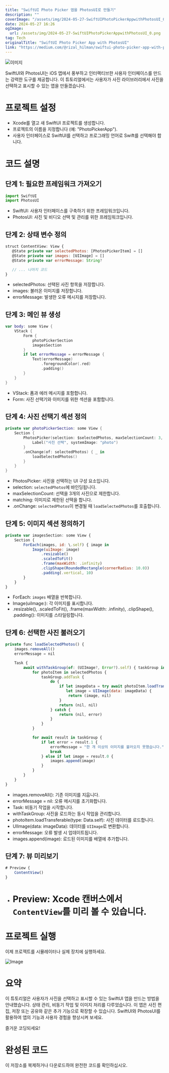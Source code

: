```yaml
---
title: "SwiftUI Photo Picker 앱을 PhotosUI로 만들기"
description: ""
coverImage: "/assets/img/2024-05-27-SwiftUIPhotoPickerAppwithPhotosUI_0.png"
date: 2024-05-27 16:26
ogImage:
  url: /assets/img/2024-05-27-SwiftUIPhotoPickerAppwithPhotosUI_0.png
tag: Tech
originalTitle: "SwiftUI Photo Picker App with PhotosUI"
link: "https://medium.com/@rizal_hilman/swiftui-photo-picker-app-with-photosui-09cf032ac434"
---
```


![이미지](/assets/img/2024-05-27-SwiftUIPhotoPickerAppwithPhotosUI_0.png)

SwiftUI와 PhotosUI는 iOS 앱에서 풍부하고 인터랙티브한 사용자 인터페이스를 만드는 강력한 도구를 제공합니다. 이 튜토리얼에서는 사용자가 사진 라이브러리에서 사진을 선택하고 표시할 수 있는 앱을 만들겠습니다.

# 프로젝트 설정

- Xcode를 열고 새 SwiftUI 프로젝트를 생성합니다.
- 프로젝트의 이름을 지정합니다 (예: "PhotoPickerApp").
- 사용자 인터페이스로 SwiftUI를 선택하고 프로그래밍 언어로 Swift를 선택해야 합니다.

<div class="content-ad"></div>

# 코드 설명

## 단계 1: 필요한 프레임워크 가져오기

```js
import SwiftUI
import PhotosUI
```

- SwiftUI: 사용자 인터페이스를 구축하기 위한 프레임워크입니다.
- PhotosUI: 사진 및 비디오 선택 및 관리를 위한 프레임워크입니다.

<div class="content-ad"></div>

## 단계 2: 상태 변수 정의

```js
struct ContentView: View {
   @State private var selectedPhotos: [PhotosPickerItem] = []
   @State private var images: [UIImage] = []
   @State private var errorMessage: String?

   // ... 나머지 코드
}
```

- selectedPhotos: 선택된 사진 항목을 저장합니다.
- images: 불러온 이미지를 저장합니다.
- errorMessage: 발생한 오류 메시지를 저장합니다.

## 단계 3: 메인 뷰 생성

<div class="content-ad"></div>

```swift
var body: some View {
    VStack {
        Form {
            photoPickerSection
            imagesSection
        }
        if let errorMessage = errorMessage {
            Text(errorMessage)
                .foregroundColor(.red)
                .padding()
        }
    }
}
```

- VStack: 폼과 에러 메시지를 포함합니다.
- Form: 사진 선택기와 이미지를 위한 섹션을 포함합니다.

## 단계 4: 사진 선택기 섹션 정의

```swift
private var photoPickerSection: some View {
    Section {
        PhotosPicker(selection: $selectedPhotos, maxSelectionCount: 3, matching: .images) {
            Label("사진 선택", systemImage: "photo")
        }
        .onChange(of: selectedPhotos) { _ in
            loadSelectedPhotos()
        }
    }
}
```

<div class="content-ad"></div>

- PhotosPicker: 사진을 선택하는 UI 구성 요소입니다.
- selection: `selectedPhotos`에 바인딩됩니다.
- maxSelectionCount: 선택을 3개의 사진으로 제한합니다.
- matching: 이미지로 제한된 선택을 합니다.
- .onChange: `selectedPhotos`이 변경될 때 `loadSelectedPhotos`를 호출합니다.

## 단계 5: 이미지 섹션 정의하기

```js
private var imagesSection: some View {
    Section {
        ForEach(images, id: \.self) { image in
            Image(uiImage: image)
                .resizable()
                .scaledToFit()
                .frame(maxWidth: .infinity)
                .clipShape(RoundedRectangle(cornerRadius: 10.0))
                .padding(.vertical, 10)
        }
    }
}
```

- ForEach: `images` 배열을 반복합니다.
- Image(uiImage:): 각 이미지를 표시합니다.
- .resizable(), .scaledToFit(), .frame(maxWidth: .infinity), .clipShape(), .padding(): 이미지를 스타일링합니다.

<div class="content-ad"></div>

## 단계 6: 선택한 사진 불러오기

```js
private func loadSelectedPhotos() {
    images.removeAll()
    errorMessage = nil

    Task {
        await withTaskGroup(of: (UIImage?, Error?).self) { taskGroup in
            for photoItem in selectedPhotos {
                taskGroup.addTask {
                    do {
                        if let imageData = try await photoItem.loadTransferable(type: Data.self),
                           let image = UIImage(data: imageData) {
                            return (image, nil)
                        }
                        return (nil, nil)
                    } catch {
                        return (nil, error)
                    }
                }
            }

            for await result in taskGroup {
                if let error = result.1 {
                    errorMessage = "한 개 이상의 이미지를 불러오지 못했습니다."
                    break
                } else if let image = result.0 {
                    images.append(image)
                }
            }
        }
    }
}
```

- images.removeAll(): 기존 이미지를 지웁니다.
- errorMessage = nil: 오류 메시지를 초기화합니다.
- Task: 비동기 작업을 시작합니다.
- withTaskGroup: 사진을 로드하는 동시 작업을 관리합니다.
- photoItem.loadTransferable(type: Data.self): 사진 데이터를 로드합니다.
- UIImage(data: imageData): 데이터를 `UIImage`로 변환합니다.
- errorMessage: 오류 발생 시 업데이트됩니다.
- images.append(image): 로드된 이미지를 배열에 추가합니다.

## 단계 7: 뷰 미리보기

<div class="content-ad"></div>

```js
# Preview {
    ContentView()
}
```

- # Preview: Xcode 캔버스에서 `ContentView`를 미리 볼 수 있습니다.

# 프로젝트 실행

이제 프로젝트를 시뮬레이터나 실제 장치에 실행하세요.

<div class="content-ad"></div>

![Image](https://miro.medium.com/v2/resize:fit:720/1*AtvjZ8d79WvKb85R-jBVVg.gif)

# 요약

이 튜토리얼은 사용자가 사진을 선택하고 표시할 수 있는 SwiftUI 앱을 만드는 방법을 안내했습니다. 상태 관리, 비동기 작업 및 이미지 처리를 다루었습니다. 이 앱은 사진 편집, 저장 또는 공유와 같은 추가 기능으로 확장할 수 있습니다. SwiftUI와 PhotosUI를 활용하여 앱의 기능과 사용자 경험을 향상시켜 보세요.

즐거운 코딩되세요!

<div class="content-ad"></div>

# 완성된 코드

이 저장소를 복제하거나 다운로드하여 완전한 코드를 확인하십시오.
